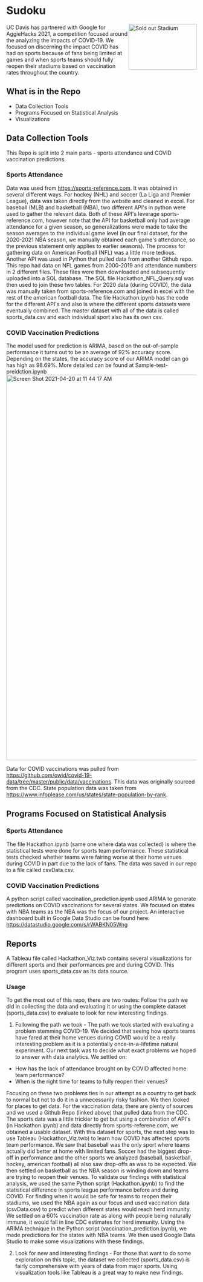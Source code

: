 # Sudoku

<img src="C://Users" align="right"
     alt="Sold out Stadium" width="180" height="120">
     
     
     
UC Davis has partnered with Google for AggieHacks 2021, a competition focused around the analyzing the impacts of COVID-19. 
We focused on discerning the impact COVID has had on sports because of fans being limited at games and when sports teams should fully reopen their stadiums based on vaccination rates throughout the country.

## What is in the Repo

* Data Collection Tools
* Programs Focused on Statistical Analysis
* Visualizations



## Data Collection Tools

This Repo is split into 2 main parts - sports attendance and COVID vaccination predictions. 

### Sports Attendance
Data was used from https://sports-reference.com. It was obtained in several different ways. For hockey (NHL) and soccer (La Liga and Premier League), data was taken directly from the website and cleaned in excel. For baseball (MLB) and basketball (NBA), two different API's in python were used to gather the relevant data. Both of these API's leverage sports-reference.com, however note that the API for basketball only had average attendance for a given season, so generalizations were made to take the season averages to the individual game level (in our final dataset, for the 2020-2021 NBA season, we manually obtained each game's attendance, so the previous statement only applies to earlier seasons). The process for gathering data on American Football (NFL) was a little more tedious. Another API was used in Python that pulled data from another Github repo. This repo had data on NFL games from 2000-2019 and attendance numbers in 2 different files. These files were then downloaded and subsequently uploaded into a SQL database. The SQL file Hackathon_NFL_Query.sql was then used to join these two tables. For 2020 data (during COVID), the data was manually taken from sports-reference.com and joined in excel with the rest of the american football data. The file Hackathon.ipynb has the code for the different API's and also is where the different sports datasets were eventually combined. The master dataset with all of the data is called sports_data.csv and each individual sport also has its own csv.

### COVID Vaccination Predictions
The model used for prediction is ARIMA, based on the out-of-sample performance it turns out to be an average of 92% accuracy score. Depending on the states, the accuracy score of our ARIMA model can go has high as 98.69%. More detailed can be found at Sample-test-preidction.ipynb
<img width="1017" alt="Screen Shot 2021-04-20 at 11 44 17 AM" src="https://user-images.githubusercontent.com/74214249/115447971-f8d4df00-a1cd-11eb-9276-44b9ba945f61.png">

Data for COVID vaccinations was pulled from https://github.com/owid/covid-19-data/tree/master/public/data/vaccinations. This data was originally sourced from the CDC. State population data was taken from https://www.infoplease.com/us/states/state-population-by-rank.

## Programs Focused on Statistical Analysis

### Sports Attendance
The file Hackathon.ipynb (same one where data was collected) is where the statistical tests were done for sports team performance. These statistical tests checked whether teams were fairing worse at their home venues during COVID in part due to the lack of fans. The data was saved in our repo to a file called csvData.csv.

### COVID Vaccination Predictions
A python script called vaccination_prediction.ipynb used ARIMA to generate predictions on COVID vaccinations for several states. We focused on states with NBA teams as the NBA was the focus of our project. An interactive dashboard built in Google Data Studio can be found here: https://datastudio.google.com/s/rWABKN05Wng

## Reports
A Tableau file called Hackathon_Viz.twb contains several visualizations for different sports and their performances pre and during COVID. This program uses sports_data.csv as its data source.

### Usage
To get the most out of this repo, there are two routes: Follow the path we did in collecting the data and evaluating it or using the complete dataset (sports_data.csv) to evaluate to look for new interesting findings.

1. Following the path we took - The path we took started with evaluating a problem stemming COVID-19. We decided that seeing how sports teams have fared at their home venues during COVID would be a really interesting problem as it is a potentially once-in-a-lifetime natural experiment. Our next task was to decide what exact problems we hoped to answer with data analytics. We settled on:

* How has the lack of attendance brought on by COVID affected home team performance?
* When is the right time for teams to fully reopen their venues?

Focusing on these two problems ties in our attempt as a country to get back to normal but not to do it in a unnecessarily risky fashion. We then looked for places to get data. For the vaccination data, there are plenty of sources and we used a Github Repo (linked above) that pulled data from the CDC. The sports data was a little trickier to get but using a combination of API's (in Hackathon.ipynb) and data directly from sports-referene.com, we obtained a usable dataset. With this dataset for sports, the next step was to use Tableau (Hackathon_Viz.twb) to learn how COVID has affected sports team performance. We saw that baseball was the only sport where teams actually did better at home with limited fans. Soccer had the biggest drop-off in performance and the other sports we analyzed (baseball, basketball, hockey, american football) all also saw drop-offs as was to be expected. We then settled on basketball as the NBA season is winding down and teams are trying to reopen their venues. To validate our findings with statistical analysis, we used the same Python script (Hackathon.ipynb) to find the statistical difference in sports league performance before and during COVID. 
For finding when it would be safe for teams to reopen their stadiums, we used the NBA again as our focus and used vaccination data (csvData.csv) to predict when different states would reach herd immunity. We settled on a 60% vaccination rate as along with people being naturally immune, it would fall in line CDC estimates for herd immunity. Using the ARIMA technique in the Python script (vaccination_prediction.ipynb), we made predictions for the states with NBA teams. We then used Google Data Studio to make some visualizations with these findings.

2. Look for new and interesting findings - For those that want to do some exploration on this topic, the dataset we collected (sports_data.csv) is fairly comprehensive with years of data from major sports. Using visualization tools like Tableau is a great way to make new findings.
